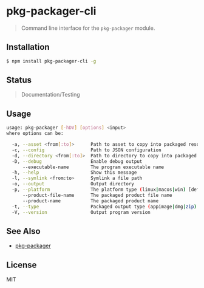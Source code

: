 pkg-packager-cli
================

> Command line interface for the `pkg-packager` module.

## Installation

```sh
$ npm install pkg-packager-cli -g
```

## Status

> Documentation/Testing

## Usage

```sh
usage: pkg-packager [-hDV] [options] <input>
where options can be:

  -a, --asset <from[:to]>      Path to asset to copy into packaged resources
  -c, --config                 Path to JSON configuration
  -d, --directory <from[:to]>  Path to directory to copy into packaged resources
  -D, --debug                  Enable debug output
      --executable-name        The program executable name
  -h, --help                   Show this message
  -l, --symlink <from:to>      Symlink a file path
  -o, --output                 Output directory
  -p, --platform               The platform type (linux|macos|win) [default: linux]
      --product-file-name      The packaged product file name
      --product-name           The packaged product name
  -t, --type                   Packaged output type (appimage|dmg|zip)
  -V, --version                Output program version
```

## See Also

- [pkg-packager][pkg-packager]

## License

MIT

[pkg-packager]: https://github.com/little-core-labs/pkg-packager
